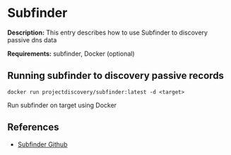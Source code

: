 # Subfinder

**Description:** This entry describes how to use Subfinder to discovery passive dns data

**Requirements:** subfinder, Docker (optional)

## Running subfinder to discovery passive records

```
docker run projectdiscovery/subfinder:latest -d <target>
```

Run subfinder on target using Docker
  
## References
* [Subfinder Github](https://github.com/projectdiscovery/subfinder)